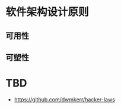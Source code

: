 [](https://github.com/wx-chevalier/SoftwareEngineering-Series)

# 软件架构设计原则

## 可用性

## 可塑性

# TBD

- https://github.com/dwmkerr/hacker-laws
